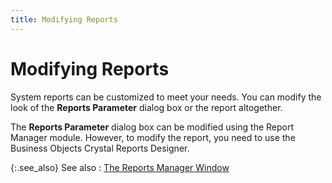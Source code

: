 ```yaml
---
title: Modifying Reports
---
```


# Modifying Reports


System reports can be customized to meet your needs. You can modify  the look of the **Reports Parameter**  dialog box or the report altogether.


The **Reports Parameter** dialog  box can be modified using the Report Manager module. However, to modify  the report, you need to use the Business Objects Crystal Reports Designer.


{:.see_also}
See also
: [The  Reports Manager Window]({{site.rmgr_baseurl}}/manager/window/report_manager_graphic_user_interface.html)
